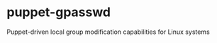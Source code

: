 puppet-gpasswd
==============

Puppet-driven local group modification capabilities for Linux systems
